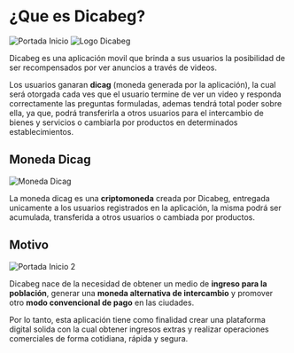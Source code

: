 # ¿Que es Dicabeg?

<img class="covers cover-page-r" :src="$withBase('/img/portada_inicio.jpg')" alt="Portada Inicio" />

<img class="logos-spin" :src="$withBase('/img/dicabeg.png')" alt="Logo Dicabeg" />

Dicabeg es una aplicación movil que brinda a sus usuarios la posibilidad de ser recompensados por ver anuncios a través de videos.

Los usuarios ganaran **dicag** (moneda generada por la aplicación), la cual será otorgada cada ves que el  usuario termine de ver un video y responda correctamente las preguntas formuladas, ademas tendrá total poder sobre ella, ya que, podrá transferirla a otros usuarios para el intercambio de bienes y servicios o cambiarla por productos en determinados establecimientos.

## Moneda Dicag

<img class="logos-spin" :src="$withBase('/img/dicag.png')" alt="Moneda Dicag" />

La moneda dicag es una **criptomoneda** creada por Dicabeg, entregada unicamente a los usuarios registrados en la aplicación, la misma podrá ser acumulada, transferida a otros usuarios o cambiada por productos.

## Motivo

<img class="covers cover-page-l" :src="$withBase('/img/portada_inicio2.jpg')" alt="Portada Inicio 2" />

Dicabeg nace de la necesidad de obtener un medio de **ingreso para la población**, generar una **moneda alternativa de intercambio** y promover otro **modo convencional de pago** en las ciudades.

Por lo tanto, esta aplicación tiene como finalidad crear una plataforma digital solida con la cual obtener ingresos extras y realizar operaciones comerciales de forma cotidiana, rápida y segura.

<!-- la app trabaja como un generador de criptomoneda.  -->